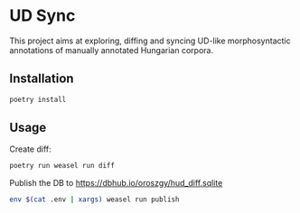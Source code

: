 # UD Sync

This project aims at exploring, diffing and syncing UD-like morphosyntactic annotations of manually annotated Hungarian corpora.

## Installation

```bash
poetry install
```

## Usage

Create diff:
```bash
poetry run weasel run diff
```

Publish the DB to https://dbhub.io/oroszgy/hud_diff.sqlite

```bash
env $(cat .env | xargs) weasel run publish
```
